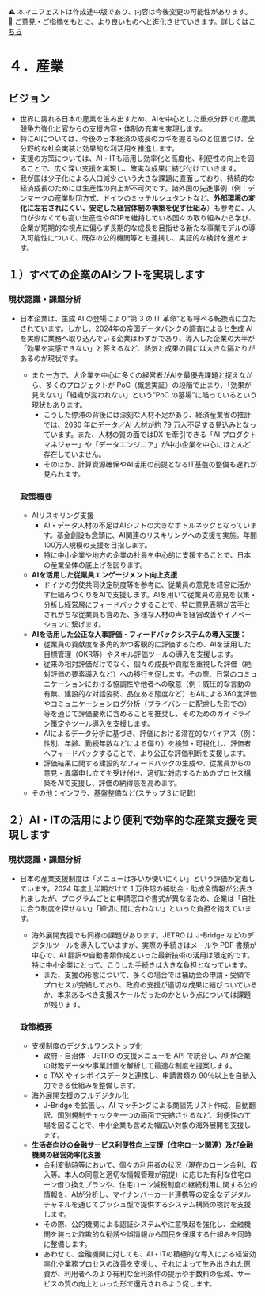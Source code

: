 

⚠️ 本マニフェストは作成途中版であり、内容は今後変更の可能性があります。  
💬 ご意見・ご指摘をもとに、より良いものへと進化させていきます。詳しくは[こちら](README.md#このマニフェスト自身もみんなの知恵を集めて改善していきます)

# ４．産業

## ビジョン

* 世界に誇れる日本の産業を生み出すため、AIを中心とした重点分野での産業競争力強化と官からの支援内容・体制の充実を実現します。  
* 特にAIについては、今後の日本経済の成長のカギを握るものと位置づけ、全分野的な社会実装と効果的な利活用を推進します。  
* 支援の方策については、AI・ITも活用し効率化と高度化、利便性の向上を図ることで、広く深い支援を実現し、確実な成果に結び付けていきます。
* 我が国は少子化による人口減少という大きな課題に直面しており、持続的な経済成長のためには生産性の向上が不可欠です。諸外国の先進事例（例：デンマークの産業財団方式、ドイツのミッテルシュタントなど、**外部環境の変化に左右されにくい、安定した経営体制の構築を促す仕組み**）も参考に、人口が少なくても高い生産性やGDPを維持している国々の取り組みから学び、企業が短期的な視点に偏らず長期的な成長を目指せる新たな事業モデルの導入可能性について、既存の公的機関等とも連携し、実証的な検討を進めます。

## １）すべての企業のAIシフトを実現します

### 現状認識・課題分析

* 日本企業は、生成 AI の登場により“第 3 の IT 革命”とも呼べる転換点に立たされています。しかし、2024年の帝国データバンクの調査によると生成 AI を実際に業務へ取り込んでいる企業はわずかであり、導入した企業の大半が「効果を実感できない」と答えるなど、熱気と成果の間には大きな隔たりがあるのが現状です。  
  * また一方で、大企業を中心に多くの経営者がAIを最優先課題と捉えながら、多くのプロジェクトが PoC（概念実証）の段階で止まり、「効果が見えない」「組織が変われない」という“PoC の墓場”に陥っているという現状もあります。  
    * こうした停滞の背後には深刻な人材不足があり、経済産業省の推計では、2030 年にデータ／AI 人材が約 79 万人不足する見込みとなっています。また、人材の質の面ではDX を牽引できる「AI プロダクトマネジャー」や「データエンジニア」が中小企業を中心にほとんど存在していません。  
    * そのほか、計算資源確保やAI活用の前提となるIT基盤の整備も遅れが見られます。

  ### 政策概要

    * AIリスキリング支援  
      * AI・データ人材の不足はAIシフトの大きなボトルネックとなっています。基金創設も念頭に、AI関連のリスキリングへの支援を実施。年間100万人規模の支援を目指します。  
      * 特に中小企業や地方の企業の社員を中心的に支援することで、日本の産業全体の底上げを図ります。  
    * **AIを活用した従業員エンゲージメント向上支援**
      * ドイツの労使共同決定制度等を参考に、従業員の意見を経営に活かす仕組みづくりをAIで支援します。AIを用いて従業員の意見を収集・分析し経営層にフィードバックすることで、特に意見表明が苦手とされがちな従業員も含めた、多様な人材の声を経営改善やイノベーションに繋げます。
    * **AIを活用した公正な人事評価・フィードバックシステムの導入支援：**
        *   従業員の貢献度を多角的かつ客観的に評価するため、AIを活用した目標管理（OKR等）やスキル評価ツールの導入を支援します。
        *   従来の相対評価だけでなく、個々の成長や貢献を重視した評価（絶対評価の要素導入など）への移行を促します。その際、日常のコミュニケーションにおける協調性や他者への敬意（例：威圧的な言動の有無、建設的な対話姿勢、品位ある態度など）もAIによる360度評価やコミュニケーションログ分析（プライバシーに配慮した形での）等を通じて評価要素に含めることを推奨し、そのためのガイドライン策定やツール導入を支援します。
        *   AIによるデータ分析に基づき、評価における潜在的なバイアス（例：性別、年齢、勤続年数などによる偏り）を検知・可視化し、評価者へフィードバックすることで、より公正な評価判断を支援します。
        *   評価結果に関する建設的なフィードバックの生成や、従業員からの意見・異議申し立てを受け付け、適切に対応するためのプロセス構築をAIで支援し、評価の納得感を高めます。
    * その他：インフラ、基盤整備など(ステップ３に記載)

## ２）AI・ITの活用により便利で効率的な産業支援を実現します

### 現状認識・課題分析

* 日本の産業支援制度は「メニューは多いが使いにくい」という評価が定着しています。2024 年度上半期だけで 1 万件超の補助金・助成金情報が公表されましたが、プログラムごとに申請窓口や書式が異なるため、企業は「自社に合う制度を探せない」「締切に間に合わない」といった負担を抱えています。  
  * 海外展開支援でも同様の課題があります。JETRO は J-Bridge などのデジタルツールを導入していますが、実際の手続きはメールや PDF 書類が中心で、AI 翻訳や自動書類作成といった最新技術の活用は限定的です。特に中小企業にとって、こうした手続きは大きな負担となっています。  
    * また、支援の形態について、多くの場合では補助金の申請・受領でプロセスが完結しており、政府の支援が適切な成果に結びついているか、本来あるべき支援スケールだったのかという点については課題が残ります。

  ### 政策概要

    * 支援制度のデジタルワンストップ化  
      * 政府・自治体・JETRO の支援メニューを API で統合し、AI が企業の財務データや事業計画を解析して最適な制度を提案します。  
      * e-TAX やインボイスデータと連携し、申請書類の 90％以上を自動入力できる仕組みを整備します。  
    * 海外展開支援のフルデジタル化  
      * J-Bridge を拡張し、AI マッチングによる商談先リスト作成、自動翻訳、国別規制チェックを一つの画面で完結させるなど、利便性の工場を図ることで、中小企業も含めた幅広い対象の海外展開を支援します。
    * **生活者向けの金融サービス利便性向上支援（住宅ローン関連）及び金融機関の経営効率化支援**
        *   金利変動時等において、個々の利用者の状況（現在のローン金利、収入等。本人の同意と適切な情報管理が前提）に応じた有利な住宅ローン借り換えプランや、住宅ローン減税制度の継続利用に関する公的情報を、AIが分析し、マイナンバーカード連携等の安全なデジタルチャネルを通じてプッシュ型で提供するシステム構築の検討を支援します。
        *   その際、公的機関による認証システムや注意喚起を強化し、金融機関を装った詐欺的な勧誘や誤情報から国民を保護する仕組みを同時に整備します。
        *   あわせて、金融機関に対しても、AI・ITの積極的な導入による経営効率化や業務プロセスの改善を支援し、それによって生み出された原資が、利用者へのより有利な金利条件の提示や手数料の低減、サービスの質の向上といった形で還元されるよう促します。

​​